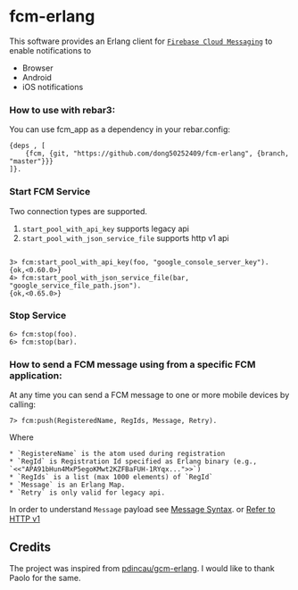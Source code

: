 # fcm-erlang

This software provides an Erlang client for [`Firebase Cloud Messaging`](https://firebase.google.com/docs/cloud-messaging) to enable notifications to

* Browser
* Android
* iOS notifications

### How to use with rebar3:

You can use fcm_app as a dependency in your rebar.config:

```
{deps , [
    {fcm, {git, "https://github.com/dong50252409/fcm-erlang", {branch, "master"}}}
]}.
```
### Start FCM Service

Two connection types are supported.

1. `start_pool_with_api_key` supports legacy api
2. `start_pool_with_json_service_file` supports http v1 api

```

3> fcm:start_pool_with_api_key(foo, "google_console_server_key").
{ok,<0.60.0>}
4> fcm:start_pool_with_json_service_file(bar, "google_service_file_path.json").
{ok,<0.65.0>}
```

### Stop Service

```
6> fcm:stop(foo).
6> fcm:stop(bar).
```

### How to send a FCM message using from a specific FCM application:

At any time you can send a FCM message to one or more mobile devices by calling:

```
7> fcm:push(RegisteredName, RegIds, Message, Retry).
```

Where

``` 
* `RegistereName` is the atom used during registration
* `RegId` is Registration Id specified as Erlang binary (e.g., `<<"APA91bHun4MxP5egoKMwt2KZFBaFUH-1RYqx...">>`)
* `RegIds` is a list (max 1000 elements) of `RegId`	
* `Message` is an Erlang Map.
* `Retry` is only valid for legacy api.
```

In order to understand `Message` payload see [Message Syntax](https://firebase.google.com/docs/cloud-messaging/http-server-ref#send-downstream).
or [Refer to HTTP v1](https://firebase.google.com/docs/cloud-messaging/send-message#rest)

## Credits

The project was inspired from [pdincau/gcm-erlang](https://github.com/pdincau/gcm-erlang). I would like to thank Paolo for the same.